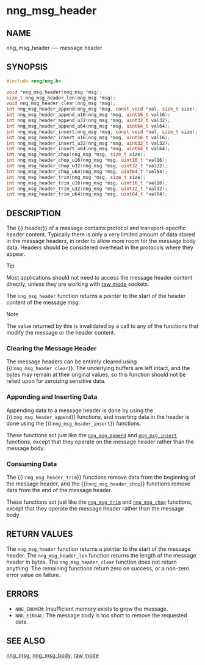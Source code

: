 # nng_msg_header

## NAME

nng_msg_header --- message header

## SYNOPSIS

```c
#include <nng/nng.h>

void *nng_msg_header(nng_msg *msg);
size_t nng_msg_header_len(nng_msg *msg);
void nng_msg_header_clear(nng_msg *msg);
int nng_msg_header_append(nng_msg *msg, const void *val, size_t size);
int nng_msg_header_append_u16(nng_msg *msg, uint16_t val16);
int nng_msg_header_append_u32(nng_msg *msg, uint32_t val32);
int nng_msg_header_append_u64(nng_msg *msg, uint64_t val64);
int nng_msg_header_insert(nng_msg *msg, const void *val, size_t size);
int nng_msg_header_insert_u16(nng_msg *msg, uint16_t val16);
int nng_msg_header_insert_u32(nng_msg *msg, uint32_t val32);
int nng_msg_header_insert_u64(nng_msg *msg, uint64_t val64);
int nng_msg_header_chop(nng_msg *msg, size_t size);
int nng_msg_header_chop_u16(nng_msg *msg, uint16_t *val16);
int nng_msg_header_chop_u32(nng_msg *msg, uint32_t *val32);
int nng_msg_header_chop_u64(nng_msg *msg, uint64_t *val64);
int nng_msg_header_trim(nng_msg *msg, size_t size);
int nng_msg_header_trim_u16(nng_msg *msg, uint16_t *val16);
int nng_msg_header_trim_u32(nng_msg *msg, uint32_t *val32);
int nng_msg_header_trim_u64(nng_msg *msg, uint64_t *val64);
```

## DESCRIPTION

The {{i:header}} of a message contains protocol and transport-specific
header content.
Typically there is only a very limited amount of data stored in the message
headers, in order to allow more room for the message body data. Headers
should be considered overhead in the protocols where they appear.

> [!TIP]
> Most applications should not need to access the message header content
> directly, unless they are working with [raw mode][raw] sockets.

The `nng_msg_header` function returns a pointer to the start of the header
content of the message _msg_.

> [!NOTE]
> The value returned by this is invalidated by a call to any of the
> functions that modify the message or the header content.

### Clearing the Message Header

The message headers can be entirely cleared using {{i:`nng_msg_header_clear`}}.
The underlying buffers are left intact, and the bytes may remain at their original values, so
this function should not be relied upon for zeroizing sensitive data.

### Appending and Inserting Data

Appending data to a message header is done by using the {{i:`nng_msg_header_append`}} functions,
and inserting data in the header is done using the {{i:`nng_msg_header_insert`}} functions.

These functions act just like the [`nng_msg_append`][nng_msg_body] and [`nng_msg_insert`][nng_msg_body]
functions, except that they operate on the message header rather than the message body.

### Consuming Data

The {{i:`nng_msg_header_trim`}} functions remove data from the beginning of the message header,
and the {{i:`nng_msg_header_chop`}} functions remove data from the end of the message header.

These functions act just like the [`nng_msg_trim`][nng_msg_body] and [`nng_msg_chop`][nng_msg_body]
functions, except that they operate the message header rather than the message body.

## RETURN VALUES

The `nng_msg_header` function returns a pointer to the start of the message header.
The `nng_msg_header_len` function returns the length of the message header in bytes.
The `nng_msg_header_clear` function does not return anything.
The remaining functions return zero on success, or a non-zero error value on failure.

## ERRORS

- `NNG_ENOMEM`: Insufficient memory exists to grow the message.
- `NNG_EINVAL`: The message body is too short to remove the requested data.

## SEE ALSO

[nng_msg][nng_msg],
[nng_msg_body][nng_msg_body],
[raw mode][raw]

[nng_msg]: ./nng_msg.md
[nng_msg_body]: ./nng_msg_body.md
[raw]: TODO.md
